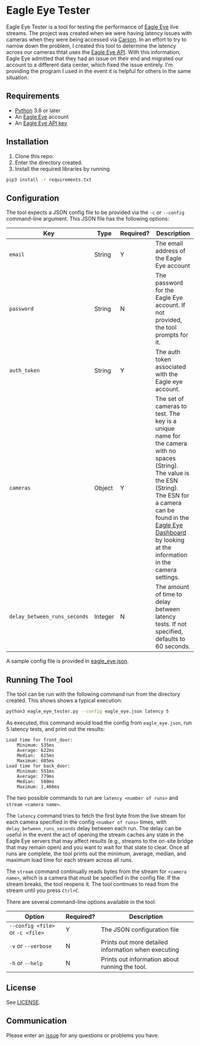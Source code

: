 # Eagle Eye Tester
Eagle Eye Tester is a tool for testing the performance of [Eagle Eye](https://www.een.com/) live streams. The project was created when we were having latency issues with cameras when they were being accessed via [Carson](https://www.carson.live/). In an effort to try to narrow down the problem, I created this tool to determine the latency across our cameras thtat uses the [Eagle Eye API](https://apidocs.eagleeyenetworks.com/). With this information, Eagle Eye admitted that they had an issue on their end and migrated our account to a different data center, which fixed the issue entirely. I'm providing the program I used in the event it is helpful for others in the same situation.

## Requirements

* [Python](https://www.python.org/) 3.8 or later
* An [Eagle Eye](https://www.een.com/) account
* An [Eagle Eye API key](https://apidocs.eagleeyenetworks.com/#get-an-api-key)

## Installation

1. Clone this repo.
2. Enter the directory created.
3. Install the required libraries by running 
  ```sh
  pip3 install -r requirements.txt
  ```
  
## Configuration

The tool expects a JSON config file to be provided via the `-c` or `--config` command-line argument. This JSON file has the following options:

| Key                          | Type    | Required? | Description |
|------------------------------|---------|-----------|-------------|
| `email`                      | String  | Y         | The email address of the Eagle Eye account |
| `password`                   | String  | N         | The password for the Eagle Eye account. If not provided, the tool prompts for it. |
| `auth_token`                 | String  | Y         | The auth token associated with the Eagle eye account. |
| `cameras`                    | Object  | Y         | The set of cameras to test. The key is a unique name for the camera with no spaces (String). The value is the ESN (String). The ESN for a camera can be found in the [Eagle Eye Dashboard](https://www.eagleeyenetworks.com/#/dash) by looking at the information in the camera settings. |
| `delay_between_runs_seconds` | Integer | N         | The amount of time to delay between latency tests. If not specified, defaults to 60 seconds. |

A sample config file is provided in [eagle_eye.json](https://github.com/kamalaboulhosn/EagleEyeTester/blob/main/eagle_eye.json).

## Running The Tool

The tool can be run with the following command run from the directory created. This shows shows a typical execution:

```sh
python3 eagle_eye_tester.py --config eagle_eye.json latency 5
```

As executed, this command would load the config from `eagle_eye.json`, run 5 latency tests, and print out the results:

```
Load time for front_door:
	Minimum: 535ms
	Average: 622ms
	Median:  615ms
	Maximum: 685ms
Load time for back_door:
	Minimum: 551ms
	Average: 779ms
	Median:  588ms
	Maximum: 1,466ms
```

The two possible commands to run are `latency <number of runs>` and `stream <camera name>`.

The `latency` command tries to fetch the first byte from the live stream for each camera specified in the config `<number of runs>` times, with `delay_between_runs_seconds` delay between each run. The delay can be useful in the event the act of opening the stream caches any state in the Eagle Eye servers that may affect results (e.g., streams to the on-site bridge that may remain open) and you want to wait for that state to clear. Once all runs are complete, the tool prints out the minimum, average, median, and maximum load time for each stream across all runs. 

The `stream` command continually reads bytes from the stream for `<camera name>`, which is a camera that must be specified in the config file. If the stream breaks, the tool reopens it. The tool continues to read from the stream until you press `Ctrl+C`.

There are several command-line options available in the tool:

| Option                           | Required? | Description |
|----------------------------------|-----------|-------------|
| `--config <file>` or `-c <file>` | Y         | The JSON configuration file |
| `-v` or `--verbose`              | N         | Prints out more detailed information when executing |
| `-h` or `--help`                 | N         | Prints out information about running the tool. |

## License

See [LICENSE](https://github.com/kamalaboulhosn/EagleEyeTester/blob/main/LICENSE).

## Communication

Please enter an [issue](https://github.com/kamalaboulhosn/EagleEyeTester/issues) for any questions or problems you have.
